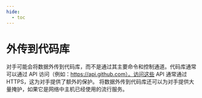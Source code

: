 ```yaml
---
hide:
  - toc
---
```


# 外传到代码库

对手可能会将数据外传到代码库，而不是通过其主要命令和控制通道。代码库通常可以通过 API 访问（例如：https://api.github.com）。访问这些 API 通常通过 HTTPS，这为对手提供了额外的保护。  将数据外传到代码库还可以为对手提供大量掩护，如果它是网络中主机已经使用的流行服务。
